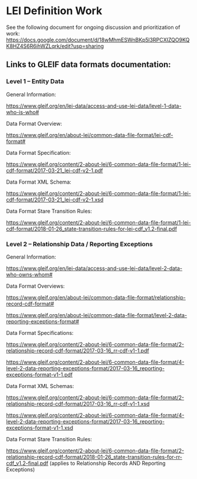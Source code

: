# LEI Definition Work

See the following document for ongoing discussion and prioritization of work:
https://docs.google.com/document/d/18wMhmESWnBKp5l3RPCXIZQO9KQK8HZ4S6R6ihWZLqrk/edit?usp=sharing


## Links to GLEIF data formats documentation:

### Level 1 – Entity Data

General Information:

https://www.gleif.org/en/lei-data/access-and-use-lei-data/level-1-data-who-is-who#

Data Format Overview:

https://www.gleif.org/en/about-lei/common-data-file-format/lei-cdf-format#

Data Format Specification:

https://www.gleif.org/content/2-about-lei/6-common-data-file-format/1-lei-cdf-format/2017-03-21_lei-cdf-v2-1.pdf

Data Format XML Schema:

https://www.gleif.org/content/2-about-lei/6-common-data-file-format/1-lei-cdf-format/2017-03-21_lei-cdf-v2-1.xsd

Data Format Stare Transition Rules:

https://www.gleif.org/content/2-about-lei/6-common-data-file-format/1-lei-cdf-format/2018-01-26_state-transition-rules-for-lei-cdf_v1.2-final.pdf


### Level 2 – Relationship Data / Reporting Exceptions

General Information:

https://www.gleif.org/en/lei-data/access-and-use-lei-data/level-2-data-who-owns-whom#

Data Format Overviews:

https://www.gleif.org/en/about-lei/common-data-file-format/relationship-record-cdf-format#

https://www.gleif.org/en/about-lei/common-data-file-format/level-2-data-reporting-exceptions-format#

Data Format Specifications:

https://www.gleif.org/content/2-about-lei/6-common-data-file-format/2-relationship-record-cdf-format/2017-03-16_rr-cdf-v1-1.pdf

https://www.gleif.org/content/2-about-lei/6-common-data-file-format/4-level-2-data-reporting-exceptions-format/2017-03-16_reporting-exceptions-format-v1-1.pdf

Data Format XML Schemas:

https://www.gleif.org/content/2-about-lei/6-common-data-file-format/2-relationship-record-cdf-format/2017-03-16_rr-cdf-v1-1.xsd

https://www.gleif.org/content/2-about-lei/6-common-data-file-format/4-level-2-data-reporting-exceptions-format/2017-03-16_reporting-exceptions-format-v1-1.xsd

Data Format Stare Transition Rules:

https://www.gleif.org/content/2-about-lei/6-common-data-file-format/2-relationship-record-cdf-format/2018-01-26_state-transition-rules-for-rr-cdf_v1.2-final.pdf (applies to Relationship Records AND Reporting Exceptions)
